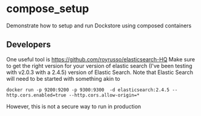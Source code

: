 # compose_setup
Demonstrate how to setup and run Dockstore using composed containers

## Developers

One useful tool is https://github.com/royrusso/elasticsearch-HQ 
Make sure to get the right version for your version of elastic search (I've been testing with v2.0.3 with a 2.4.5) version of Elastic Search. 
Note that Elastic Search will need to be started with something akin to 

    docker run -p 9200:9200 -p 9300:9300  -d elasticsearch:2.4.5 --http.cors.enabled=true --http.cors.allow-origin=*

However, this is not a secure way to run in production
